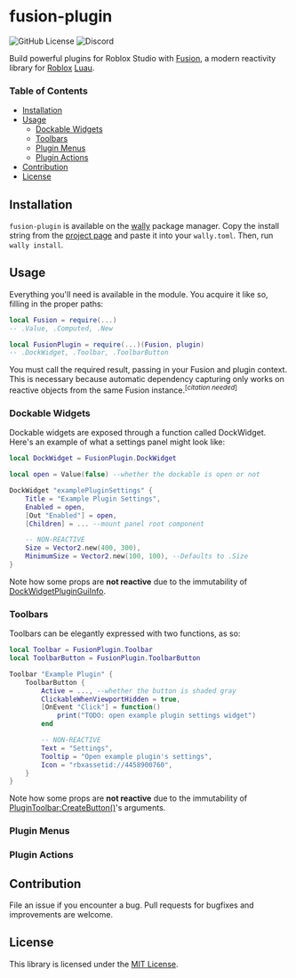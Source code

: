 # fusion-plugin #

![GitHub License](https://img.shields.io/github/license/frqstbite/fusion-plugin)
![Discord](https://img.shields.io/discord/385151591524597761?logo=discord&logoColor=%2300BE9B&color=%2300BE9B&link=https%3A%2F%2Fdiscord.gg%2Fross)

Build powerful plugins for Roblox Studio with [Fusion](https://elttob.uk/Fusion), a modern reactivity library for [Roblox](https://developer.roblox.com) [Luau](https://luau-lang.org).

### Table of Contents ###

* [Installation](#installation)
* [Usage](#usage)
  * [Dockable Widgets](#dockable-widgets)
  * [Toolbars](#toolbars)
  * [Plugin Menus](#plugin-menus)
  * [Plugin Actions](#plugin-actions)
* [Contribution](#contribution)
* [License](#license)

## Installation ##

`fusion-plugin` is available on the [wally](https://wally.run) package manager. Copy the install string from the [project page](https://wally.run/package/frqstbite/fusion-plugin) and paste it into your `wally.toml`. Then, run `wally install`.

## Usage ##

Everything you'll need is available in the module.
You acquire it like so, filling in the proper paths:

```lua
local Fusion = require(...)
-- .Value, .Computed, .New

local FusionPlugin = require(...)(Fusion, plugin)
-- .DockWidget, .Toolbar, .ToolbarButton
```

You must call the required result, passing in your Fusion and plugin context. This is necessary because automatic dependency capturing only works on reactive objects from the same Fusion instance.<sup>[*citation needed*]</sup>

### Dockable Widgets ###

Dockable widgets are exposed through a function called DockWidget. Here's an example of what a settings panel might look like:
```lua
local DockWidget = FusionPlugin.DockWidget

local open = Value(false) --whether the dockable is open or not

DockWidget "examplePluginSettings" {
    Title = "Example Plugin Settings",
    Enabled = open,
    [Out "Enabled"] = open,
    [Children] = ... --mount panel root component

    -- NON-REACTIVE
    Size = Vector2.new(400, 300),
    MinimumSize = Vector2.new(100, 100), --Defaults to .Size
}
```
Note how some props are **not reactive** due to the immutability of [DockWidgetPluginGuiInfo](https://create.roblox.com/docs/reference/engine/datatypes/DockWidgetPluginGuiInfo).

### Toolbars

Toolbars can be elegantly expressed with two functions, as so:

```lua
local Toolbar = FusionPlugin.Toolbar
local ToolbarButton = FusionPlugin.ToolbarButton

Toolbar "Example Plugin" {
    ToolbarButton {
        Active = ..., --whether the button is shaded gray
        ClickableWhenViewportHidden = true,
        [OnEvent "Click"] = function()
            print("TODO: open example plugin settings widget")
        end

        -- NON-REACTIVE
        Text = "Settings",
        Tooltip = "Open example plugin's settings",
        Icon = "rbxassetid://4458900760",
    }
}
```

Note how some props are **not reactive** due to the immutability of [PluginToolbar:CreateButton()](https://create.roblox.com/docs/reference/engine/classes/PluginToolbar#CreateButton)'s arguments.

### Plugin Menus ###

### Plugin Actions ###

## Contribution ##
File an issue if you encounter a bug. Pull requests for bugfixes and improvements are welcome.


## License ##
This library is licensed under the [MIT License](https://choosealicense.com/licenses/mit).
